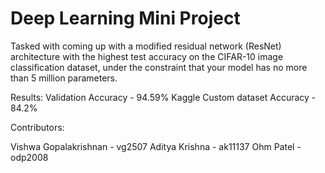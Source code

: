 # Deep Learning Mini Project
Tasked with coming up with a modified residual network (ResNet) architecture with the highest test accuracy on the CIFAR-10 image classification dataset, under the constraint that your model has no more than 5 million parameters.

Results:
Validation Accuracy - 94.59%
Kaggle Custom dataset Accuracy - 84.2%

Contributors:

Vishwa Gopalakrishnan - vg2507
Aditya Krishna - ak11137
Ohm Patel - odp2008
